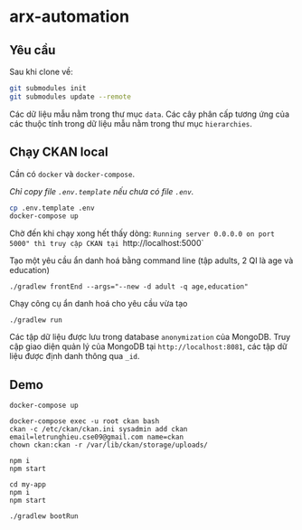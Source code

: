 # arx-automation

## Yêu cầu

Sau khi clone về:

```sh
git submodules init
git submodules update --remote
```

Các dữ liệu mẫu nằm trong thư mục `data`.
Các cây phân cấp tương ứng của các thuộc tính trong dữ liệu mẫu nằm trong thư mục `hierarchies`.

## Chạy CKAN local

Cần có `docker` và `docker-compose`.

_Chỉ copy file `.env.template` nếu chưa có file `.env`._

```sh
cp .env.template .env
docker-compose up
```

Chờ đến khi chạy xong hết thấy dòng: `Running server 0.0.0.0 on port 5000" thì truy cập CKAN tại `http://localhost:5000`

Tạo một yêu cầu ẩn danh hoá bằng command line (tập adults, 2 QI là age và education)

```
./gradlew frontEnd --args="--new -d adult -q age,education"
```

Chạy công cụ ẩn danh hoá cho yêu cầu vừa tạo

```
./gradlew run
```

Các tập dữ liệu được lưu trong database `anonymization` của MongoDB. Truy cập giao diện quản lý của MongoDB tại `http://localhost:8081`, các tập dữ liệu được định danh thông qua `_id`.


## Demo

```shell script
docker-compose up

docker-compose exec -u root ckan bash
ckan -c /etc/ckan/ckan.ini sysadmin add ckan email=letrunghieu.cse09@gmail.com name=ckan
chown ckan:ckan -r /var/lib/ckan/storage/uploads/

npm i
npm start

cd my-app
npm i
npm start

./gradlew bootRun
```
